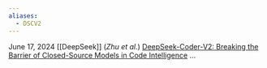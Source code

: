```yaml
---
aliases:
  - DSCV2
---
```


June 17, 2024
[[DeepSeek]] (*Zhu et al.*)
[DeepSeek-Coder-V2: Breaking the Barrier of Closed-Source Models in Code Intelligence](https://arxiv.org/abs/2406.11931)
...

